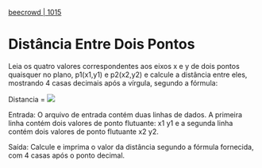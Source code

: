 [beecrowd | 1015](https://www.beecrowd.com.br/judge/pt/problems/view/1015)

# Distância Entre Dois Pontos

Leia os quatro valores correspondentes aos eixos x e y de dois pontos quaisquer no plano, p1(x1,y1) e p2(x2,y2) e calcule a distância entre eles, mostrando 4 casas decimais após a vírgula, segundo a fórmula:

Distancia = ![](https://resources.beecrowd.com.br/gallery/images/problems/UOJ_1015.png)

Entrada: O arquivo de entrada contém duas linhas de dados. A primeira linha contém dois valores de ponto flutuante: x1 y1 e a segunda linha contém dois valores de ponto flutuante x2 y2.

Saída: Calcule e imprima o valor da distância segundo a fórmula fornecida, com 4 casas após o ponto decimal.